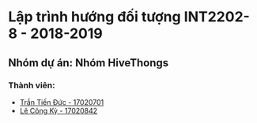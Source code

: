 # Lập trình hướng đối tượng INT2202-8 - 2018-2019 
## Nhóm dự án: Nhóm HiveThongs
### Thành viên:
- [Trần Tiến Đức - 17020701](https://github.com/anhducc13)
- [Lê Công Kỳ - 17020842](https://github.com/duykypaul)
